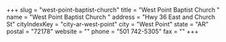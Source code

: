 +++
slug = "west-point-baptist-church"
title = "West Point Baptist Church "
name = "West Point Baptist Church "
address = "Hwy 36 East and Church St"
cityIndexKey = "city-ar-west-point"
city = "West Point"
state = "AR"
postal = "72178"
website = ""
phone = "501 742-5305"
fax = ""
+++
